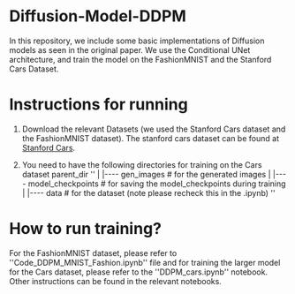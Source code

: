 # Diffusion-Model-DDPM
In this repository, we include some basic implementations of Diffusion models as seen in the original paper. We use the Conditional UNet architecture, and train the model on the FashionMNIST and the Stanford Cars Dataset.

# Instructions for running

1. Download the relevant Datasets (we used the Stanford Cars dataset and the FashionMNIST dataset). The stanford cars dataset can be found at [Stanford Cars](https://ai.stanford.edu/~jkrause/cars/car_dataset.html).

2. You need to have the following directories for training on the Cars dataset
    parent_dir
    ''
      |
      |---- gen_images # for the generated images
      |
      |---- model_checkpoints # for saving the model_checkpoints during training
      |
      |---- data # for the dataset (note please recheck this in the .ipynb)
   ''

# How to run training?

For the FashionMNIST dataset, please refer to ''Code_DDPM_MNIST_Fashion.ipynb'' file and for training the larger model for the Cars dataset, please refer to the ''DDPM_cars.ipynb'' notebook. Other instructions can be found in the relevant notebooks.
